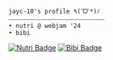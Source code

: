```
jayc-10's profile ٩(ˊᗜˋ*)ﾉ 
⎯⎯⎯⎯⎯⎯⎯⎯⎯⎯⎯⎯⎯⎯⎯⎯⎯⎯⎯⎯⎯⎯⎯⎯⎯⎯⎯⎯⎯⎯⎯⎯
• nutri @ webjam '24
• bibi
```
[![Nutri Badge](https://img.shields.io/badge/webjam-nutri-C0CFB2?labelColor=f1ebe1)](https://github.com/NoNathan17/nutri) [![Bibi Badge](https://img.shields.io/badge/personal-bibi-C0CFB2?labelColor=f1ebe1)](https://github.com/jayc-10/bibi)
